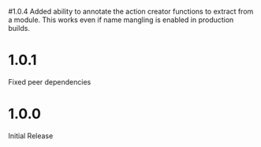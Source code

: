 #1.0.4
Added ability to annotate the action creator functions to extract from a module. This works even if name mangling is enabled in production builds.

# 1.0.1
Fixed peer dependencies

# 1.0.0
Initial Release

